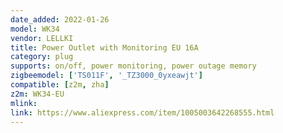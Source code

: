 ```yaml
---
date_added: 2022-01-26
model: WK34
vendor: LELLKI
title: Power Outlet with Monitoring EU 16A
category: plug
supports: on/off, power monitoring, power outage memory
zigbeemodel: ['TS011F', '_TZ3000_0yxeawjt']
compatible: [z2m, zha]
z2m: WK34-EU
mlink: 
link: https://www.aliexpress.com/item/1005003642268555.html
---
```

